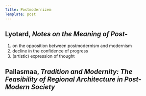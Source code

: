 ```yaml
---
Title: Postmodernizem
Template: post
---
```


## Lyotard, *Notes on the Meaning of Post-*

1. on the opposition between postmodernism and modernism  
2. decline in the confidence of progress  
3. (artistic) expression of thought

## Pallasmaa, *Tradition and Modernity: The Feasibility of Regional Architecture in Post-Modern Society*

